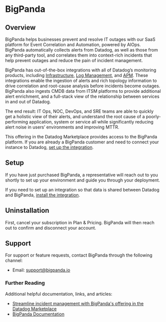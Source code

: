 # BigPanda

## Overview
BigPanda helps businesses prevent and resolve IT outages with our SaaS platform for Event Correlation and Automation, powered by AIOps. BigPanda automatically collects alerts from Datadog, as well as those from any third-party tool, and correlates them into context-rich incidents that help prevent outages and reduce the pain of incident management.

BigPanda has out-of-the-box integrations with all of Datadog’s monitoring products, including [Infrastructure][5], [Log Management][6], and [APM][7]. These integrations enable the ingestion of alerts and rich topology information to drive correlation and root-cause analysis before incidents become outages. BigPanda also ingests CMDB data from ITSM platforms to provide additional alert enrichment, and a full-stack view of the relationship between services in and out of Datadog.

The end result: IT Ops, NOC, DevOps, and SRE teams are able to quickly get a holistic view of their alerts, and understand the root cause of a poorly-performing application, system or service all while significantly reducing alert noise in users’ environments and improving MTTR.

This offering in the Datadog Marketplace provides access to the BigPanda platform. If you are already a BigPanda customer and need to connect your instance to Datadog, [set up the integration][1].

## Setup

If you have just purchased BigPanda, a representative will reach out to you shortly to set up your environment and guide you through your deployment.

If you need to set up an integration so that data is shared between Datadog and BigPanda, [install the integration][1].

## Uninstallation

First, cancel your subscription in Plan & Pricing. BigPanda will then reach out to confirm and disconnect your account.

## Support

For support or feature requests, contact BigPanda through the following channel:

- Email: [support@bigpanda.io][2]

### Further Reading

Additional helpful documentation, links, and articles:

- [Streamline incident management with BigPanda's offering in the Datadog Marketplace][3]
- [BigPanda Documentation][4]

[1]: https://app.datadoghq.com/integrations/bigpanda
[2]: mailto:support@bigpanda.io
[3]: https://www.datadoghq.com/blog/bigpanda-datadog-marketplace/
[4]: https://docs.bigpanda.io/docs/datadog
[5]: https://docs.datadoghq.com/infrastructure
[6]: https://docs.datadoghq.com/logs
[7]: https://docs.datadoghq.com/tracing